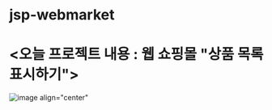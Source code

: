 # jsp-webmarket <h1><오늘 프로젝트 내용 : 웹 쇼핑몰 "상품 목록 표시하기"></h1>

![image align="center"](https://user-images.githubusercontent.com/102119900/169214254-f677f5b3-fb38-40a6-96fc-c5238e3fee56.png)
